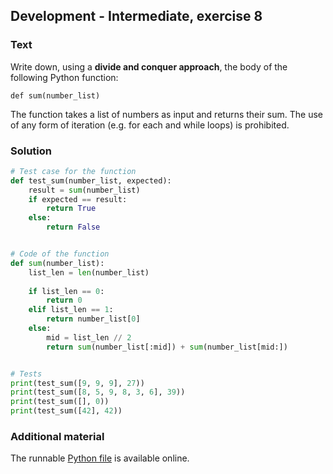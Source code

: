 ## Development - Intermediate, exercise 8

### Text
Write down, using a **divide and conquer approach**, the body of the following Python function:

```
def sum(number_list) 
```

The function takes a list of numbers as input and returns their sum. The use of any form of iteration (e.g. for each and while loops) is prohibited.


### Solution
```python
# Test case for the function
def test_sum(number_list, expected):
    result = sum(number_list)
    if expected == result:
        return True
    else:
        return False


# Code of the function
def sum(number_list):
    list_len = len(number_list)
    
    if list_len == 0:
        return 0
    elif list_len == 1:
        return number_list[0]
    else:
        mid = list_len // 2
        return sum(number_list[:mid]) + sum(number_list[mid:])


# Tests
print(test_sum([9, 9, 9], 27))
print(test_sum([8, 5, 9, 8, 3, 6], 39))
print(test_sum([], 0))
print(test_sum([42], 42))
``` 

### Additional material
The runnable [Python file](exercise_8.py) is available online.
